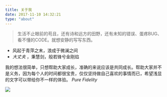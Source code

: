 ```yaml
---
title: 关于我
date: 2017-11-10 14:32:21
type: "about"
---
```


> 生活不止眼前的苟且，还有诗和远方的田野，还有未知的错误、蛋疼BUG、看不懂的CODE。就想安静的写写东西。



 - 风起于青萍之末，浪成于微澜之间
 - *大丈夫* ，秉慧剑，般若锋兮金刚焰



我的想法很简单，只想帮助大家成长，准确的来说应该是共同成长。帮助大家并不是义务，因为每个人的时间都很宝贵，仅仅坚持做自己喜欢的事情而已，希望浅显的文字可以带给你不一样的体验。 *Pure Fidelity*

![](https://timgsa.baidu.com/timg?image&quality=80&size=b10000_10000&sec=1510303996&di=b07bef68efd76e8c50d266231fd9efe7&src=http%3A%2F%2Fww2.sinaimg.cn%2Fthumb300%2F6a432c9bgw1f9jqnyo3ebj20j60gtjt6.jpg)